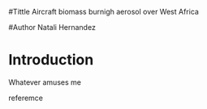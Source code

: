 #Tittle
Aircraft biomass burnigh aerosol over West Africa

#Author
Natali Hernandez

# Introduction
Whatever amuses me

referemce


 
